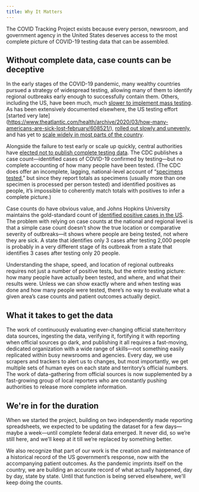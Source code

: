 ```yaml
---
title: Why It Matters
---
```

The COVID Tracking Project exists because every person, newsroom, and government agency in the United States deserves access to the most complete picture of COVID-19 testing data that can be assembled. 

## Without complete data, case counts can be deceptive

In the early stages of the COVID-19 pandemic, many wealthy countries pursued a strategy of widespread testing, allowing many of them to identify regional outbreaks early enough to successfully contain them. Others, including the US, have been much, much [slower to implement mass testing](https://www.nytimes.com/2020/03/20/world/europe/coronavirus-testing-world-countries-cities-states.html). As has been extensively documented elsewhere, the US testing effort [started very late] (https://www.theatlantic.com/health/archive/2020/03/how-many-americans-are-sick-lost-february/608521/), [rolled out slowly and unevenly](https://www.theatlantic.com/health/archive/2020/03/why-coronavirus-testing-us-so-delayed/607954/), and has yet to [scale widely in most parts of the country](https://www.theatlantic.com/science/archive/2020/03/who-gets-tested-coronavirus/607999/). 

Alongside the failure to test early or scale up quickly, central authorities have [elected not to publish complete testing data](https://www.theatlantic.com/health/archive/2020/03/how-many-americans-have-been-tested-coronavirus/607597/). The CDC publishes a case count—identified cases of COVID-19 confirmed by testing—but no complete accounting of how many people have been tested. (The CDC does offer an incomplete, lagging, national-level account of “[specimens tested](https://www.cdc.gov/coronavirus/2019-ncov/cases-updates/testing-in-us.html),” but since they report totals as specimens (usually more than one specimen is processed per person tested) and identified positives as people, it’s impossible to coherently match totals with positives to infer a complete picture.) 

Case counts do have obvious value, and Johns Hopkins University maintains the gold-standard count of [identified positive cases in the US](https://coronavirus.jhu.edu/map.html). The problem with relying on case counts at the national and regional level is that a simple case count doesn’t show the true location or comparative severity of outbreaks—it shows where people are being tested, not where they are sick. A state that identifies only 3 cases after testing 2,000 people is probably in a very different stage of its outbreak from a state that identifies 3 cases after testing only 20 people.

Understanding the shape, speed, and location of regional outbreaks requires not just a number of positive tests, but the entire testing picture: how many people have actually been tested, and where, and what their results were. Unless we can show exactly where and when testing was done and how many people were tested, there’s no way to evaluate what a given area’s case counts and patient outcomes actually depict.

## What it takes to get the data

The work of continuously evaluating ever-changing official state/territory data sources, ingesting the data, verifying it, fortifying it with reporting when official sources go dark, and publishing it all requires a fast-moving, dedicated organization with a wide range of skills—not something easily replicated within busy newsrooms and agencies. Every day, we use scrapers and trackers to alert us to changes, but most importantly, we get multiple sets of human eyes on each state and territory’s official numbers. The work of data-gathering from official sources is now supplemented by a fast-growing group of local reporters who are constantly pushing authorities to release more complete information.

## We're in for the duration

When we started the project, building on two independently made reporting spreadsheets, we expected to be updating the dataset for a few days—maybe a week—until complete federal data emerged. It never did, so we’re still here, and we’ll keep at it till we’re replaced by something better.

We also recognize that part of our work is the creation and maintenance of a historical record of the US government’s response, now with the accompanying patient outcomes. As the pandemic imprints itself on the country, we are building an accurate record of what actually happened, day by day, state by state. Until that function is being served elsewhere, we'll keep doing the counts.
